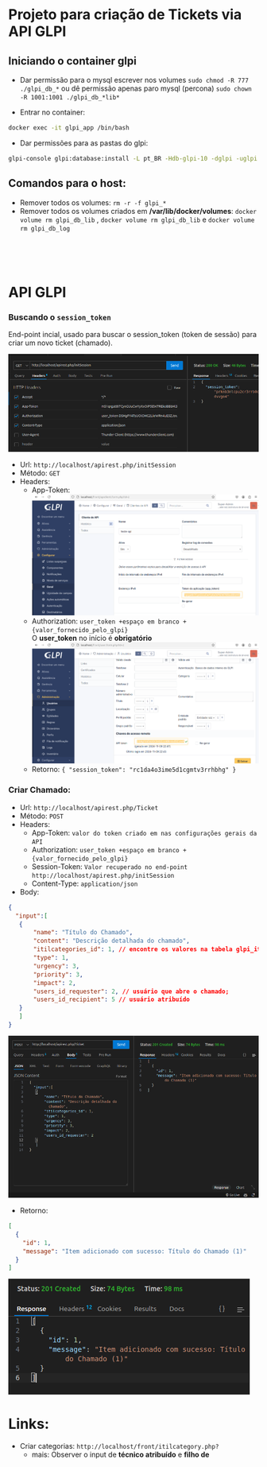
# Projeto para criação de Tickets via API GLPI

## Iniciando o container glpi

- Dar permissão para o mysql escrever nos volumes `sudo chmod -R 777 ./glpi_db_*` ou dê permissão apenas paro mysql (percona) `sudo chown -R 1001:1001 ./glpi_db_*lib*`

- Entrar no container:

```bash
docker exec -it glpi_app /bin/bash
```

- Dar permissões para as pastas do glpi:

```bash
glpi-console glpi:database:install -L pt_BR -Hdb-glpi-10 -dglpi -uglpi -pGLP1_MySQL@10 --no-telemetry --force -n && mv /usr/share/glpi/install /usr/share/glpi/install_ori && rm -rf /var/log/glpi/* && chown -R apache:apache /usr/share/glpi/marketplace/ && chown -R apache:apache /var/lib/glpi/files && chown -R apache:apache /var/log/glpi && chown -R apache:apache /var/lib/glpi/files/data-documents && chown -R apache:apache /etc/glpi && chown -R apache:apache /var/lib/glpi/files/_plugins && chown -R apache:apache /backup  && chown -R apache:apache /usr/share/glpi/marketplace 
```



## Comandos para o host:
- Remover todos os volumes: `rm -r -f glpi_*` 
- Remover todos os volumes criados em **/var/lib/docker/volumes**: `docker volume rm glpi_db_lib` , `docker volume rm glpi_db_lib` e `docker volume rm glpi_db_log`

<br>
<br>
<br>

# API GLPI

### Buscando o `session_token`
End-point incial, usado para buscar o session_token (token de sessão)  para criar um novo ticket (chamado).

![alt text](requrest-initSession-tunderClient.png)

- Url: `http://localhost/apirest.php/initSession`
- Método: `GET`
- Headers:
  - App-Token: 
![alt text](tela_app_token_glpi.png)
  - Authorization: `user_token +espaço em branco +{valor_fornecido_pelo_glpi}`  
O **user_token** no início é **obrigatório**
![alt text](tela_authorization.png)
  - Retorno: `{
  "session_token": "rc1da4o3ime5d1cgmtv3rrhbhg"
}`


### Criar Chamado:

- Url: `http://localhost/apirest.php/Ticket`
- Método: `POST`
- Headers:
  - App-Token:  `valor do token criado em nas configurações gerais da API`
  - Authorization: `user_token +espaço em branco +{valor_fornecido_pelo_glpi}`  
  - Session-Token: `Valor recuperado no end-point http://localhost/apirest.php/initSession `  
  - Content-Type: `application/json`
- Body:
```json
{
  "input":[
   {
       "name": "Título do Chamado",
       "content": "Descrição detalhada do chamado",
       "itilcategories_id": 1, // encontre os valores na tabela glpi_itilcategories
       "type": 1,
       "urgency": 3,
       "priority": 3,
       "impact": 2,
       "users_id_requester": 2, // usuário que abre o chamado;
       "users_id_recipient": 5 // usuário atribuído
   }
   ]
}
```
![alt text](body-request-criar-chamado.png)
- Retorno:
```json
[
  {
    "id": 1,
    "message": "Item adicionado com sucesso: Título do Chamado (1)"
  }
]
```
![alt text](retorno-criar-chamado.png)


# Links:

- Criar categorias: `http://localhost/front/itilcategory.php?`
  - mais: Observer o input de **técnico atribuído** e **filho de**